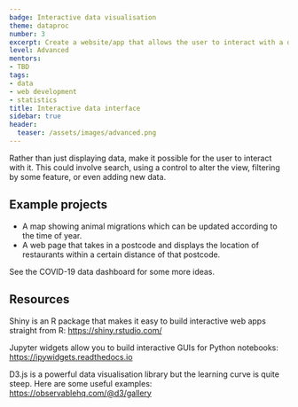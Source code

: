 ```yaml
---
badge: Interactive data visualisation
theme: dataproc
number: 3
excerpt: Create a website/app that allows the user to interact with a dataset
level: Advanced
mentors:
- TBD
tags:
- data
- web development
- statistics
title: Interactive data interface
sidebar: true
header:
  teaser: /assets/images/advanced.png
---
```

Rather than just displaying data, make it possible for the user to interact with it. This could involve search, using a control to alter the view, filtering by some feature, or even adding new data.

## Example projects
* A map showing animal migrations which can be updated according to the time of year. 
* A web page that takes in a postcode and displays the location of restaurants within a certain distance of that postcode.

See the COVID-19 data dashboard for some more ideas.
 

## Resources
Shiny is an R package that makes it easy to build interactive web apps straight from R: <a href="https://shiny.rstudio.com/" rel="noopener">https://shiny.rstudio.com/</a> 

Jupyter widgets allow you to build interactive GUIs for Python notebooks: <a href="https://ipywidgets.readthedocs.io" rel="noopener">https://ipywidgets.readthedocs.io</a> 

D3.js is a powerful data visualisation library but the learning curve is quite steep. Here are some useful examples: <a href="https://observablehq.com/@d3/gallery" rel="noopener">https://observablehq.com/@d3/gallery</a>

